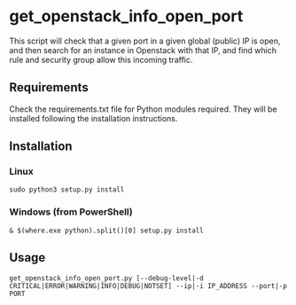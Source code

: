 # get_openstack_info_open_port

This script will check that a given port in a given global (public) IP is open, and then search for an instance in Openstack with that IP, and find which rule and security group allow this incoming traffic.

## Requirements

Check the requirements.txt file for Python modules required. They will be installed following the installation instructions.

## Installation

### Linux

  `sudo python3 setup.py install`

### Windows (from PowerShell)

  `& $(where.exe python).split()[0] setup.py install`

## Usage

  `get_openstack_info_open_port.py [--debug-level|-d CRITICAL|ERROR|WARNING|INFO|DEBUG|NOTSET] --ip|-i IP_ADDRESS --port|-p PORT`
